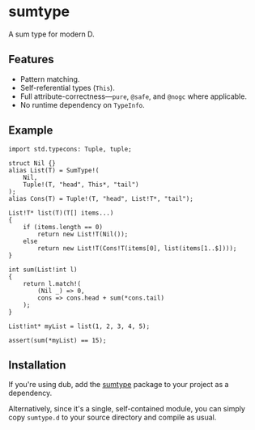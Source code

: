 sumtype
=======

A sum type for modern D.

Features
--------

- Pattern matching.
- Self-referential types (`This`).
- Full attribute-correctness—`pure`, `@safe`, and `@nogc` where applicable.
- No runtime dependency on `TypeInfo`.

Example
-------

    import std.typecons: Tuple, tuple;

    struct Nil {}
    alias List(T) = SumType!(
        Nil,
        Tuple!(T, "head", This*, "tail")
    );
    alias Cons(T) = Tuple!(T, "head", List!T*, "tail");

    List!T* list(T)(T[] items...)
    {
        if (items.length == 0)
            return new List!T(Nil());
        else
            return new List!T(Cons!T(items[0], list(items[1..$])));
    }

    int sum(List!int l)
    {
        return l.match!(
            (Nil _) => 0,
            cons => cons.head + sum(*cons.tail)
        );
    }

    List!int* myList = list(1, 2, 3, 4, 5);

    assert(sum(*myList) == 15);


Installation
------------

If you're using dub, add the [sumtype](https://code.dlang.org/packages/sumtype)
package to your project as a dependency.

Alternatively, since it's a single, self-contained module, you can simply copy
`sumtype.d` to your source directory and compile as usual.
